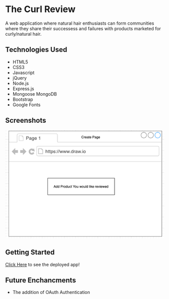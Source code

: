 # The Curl Review
A web application where natural hair enthusiasts can form communities where they share their successess and failures with products marketed for curly/natural hair.

## Technologies Used
- HTML5
- CSS3
- Javascript
- jQuery
- Node.js
- Express.js
- Mongoose MongoDB
- Bootstrap
- Google Fonts

## Screenshots
<img src='public/images/CreatePage.png'>

## Getting Started
[Click Here]() to see the deployed app!

## Future Enchancments
- The addition of OAuth Authentication
